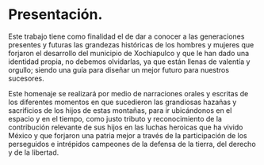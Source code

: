 # Presentación.

Este trabajo tiene como finalidad el de dar a conocer a las generaciones presentes y futuras las grandezas históricas de los hombres y mujeres que forjaron el desarrollo del municipio de Xochiapulco y que le han dado una identidad propia, no debemos olvidarlas, ya que están llenas de valentía y orgullo; siendo una guía para diseñar un mejor futuro para nuestros sucesores.

Este homenaje se realizará por medio de narraciones orales y escritas de los diferentes momentos en que sucedieron las grandiosas hazañas y sacrificios de los hijos de estas montañas, para ir ubicándonos en el espacio y en el tiempo, como justo tributo y reconocimiento de la contribución relevante de sus hijos en las luchas heroicas que ha vivido México y que forjaron una patria mejor a través de la participación de los perseguidos e intrépidos campeones de la defensa de la tierra, del derecho y de la libertad.